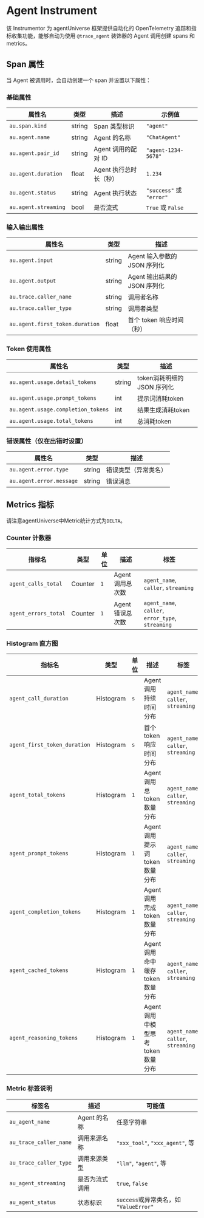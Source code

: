 # Agent Instrument


该 Instrumentor 为 agentUniverse 框架提供自动化的 OpenTelemetry 追踪和指标收集功能，能够自动为使用 `@trace_agent` 装饰器的 Agent 调用创建 spans 和 metrics。


## Span 属性

当 Agent 被调用时，会自动创建一个 span 并设置以下属性：

### 基础属性

| 属性名 | 类型 | 描述 | 示例值                     |
|--------|------|------|-------------------------|
| `au.span.kind` | string | Span 类型标识 | `"agent"`               |
| `au.agent.name` | string | Agent 的名称 | `"ChatAgent"`           |
| `au.agent.pair_id` | string | Agent 调用的配对 ID | `"agent-1234-5678"`     |
| `au.agent.duration` | float | Agent 执行总时长（秒） | `1.234`                 |
| `au.agent.status` | string | Agent 执行状态 | `"success"` 或 `"error"` |
| `au.agent.streaming` | bool | 是否流式 | `True` 或 `False`|

### 输入输出属性

| 属性名                             | 类型 | 描述                   |
|---------------------------------|------|----------------------|
| `au.agent.input`                | string | Agent 输入参数的 JSON 序列化 |
| `au.agent.output`               | string | Agent 输出结果的 JSON 序列化 |
| `au.trace.caller_name`          | string | 调用者名称                |
| `au.trace.caller_type`          | string | 调用者类型                |
| `au.agent.first_token.duration` | float | 首个 token 响应时间（秒）     |

### Token 使用属性

| 属性名                            | 类型     | 描述                  |
|--------------------------------|--------|---------------------|
| `au.agent.usage.detail_tokens` | string | token消耗明细的 JSON 序列化 |
| `au.agent.usage.prompt_tokens` | int    | 提示词消耗token|
| `au.agent.usage.completion_tokens`| int    | 结果生成消耗token|
| `au.agent.usage.total_tokens`| int    | 总消耗token|

### 错误属性（仅在出错时设置）

| 属性名 | 类型 | 描述 |
|--------|------|------|
| `au.agent.error.type` | string | 错误类型（异常类名） |
| `au.agent.error.message` | string | 错误消息 |

## Metrics 指标

请注意agentUniverse中Metric统计方式为`DELTA`。

### Counter 计数器

| 指标名 | 类型 | 单位 | 描述 | 标签 |
|--------|------|------|------|------|
| `agent_calls_total` | Counter | `1` | Agent 调用总次数 | `agent_name`, `caller`, `streaming` |
| `agent_errors_total` | Counter | `1` | Agent 错误总次数 | `agent_name`, `caller`, `error_type`, `streaming` |

### Histogram 直方图

| 指标名                          | 类型 | 单位 | 描述                       | 标签 |
|------------------------------|------|------|--------------------------|------|
| `agent_call_duration`        | Histogram | `s` | Agent 调用持续时间分布           | `agent_name`, `caller`, `streaming` |
| `agent_first_token_duration` | Histogram | `s` | 首个 token 响应时间分布          | `agent_name`, `caller`, `streaming` |
| `agent_total_tokens`         | Histogram | `1` | Agent 调用总 token 数量分布     | `agent_name`, `caller`, `streaming` |
| `agent_prompt_tokens`        | Histogram | `1` | Agent 调用提示词 token 数量分布   | `agent_name`, `caller`, `streaming` |
| `agent_completion_tokens`    | Histogram | `1` | Agent 调用完成 token 数量分布    | `agent_name`, `caller`, `streaming` |
| `agent_cached_tokens`        | Histogram | `1` | Agent 调用命中缓存 token 数量分布  | `agent_name`, `caller`, `streaming` |
| `agent_reasoning_tokens`     | Histogram | `1` | Agent 调用中模型思考 token 数量分布 | `agent_name`, `caller`, `streaming` |

### Metric 标签说明

| 标签名                    | 描述        | 可能值                             |
|------------------------|-----------|---------------------------------|
| `au_agent_name`        | Agent 的名称 | 任意字符串                           |
| `au_trace_caller_name` | 调用来源名称    | `"xxx_tool"`, `"xxx_agent"`, 等  |
| `au_trace_caller_type` | 调用来源类型    | `"llm"`, `"agent"`, 等           |
| `au_agent_streaming`| 是否为流式调用   | `true`, `false`|
| `au_agent_status`| 状态标识      | `success`或异常类名，如 `"ValueError"` |

